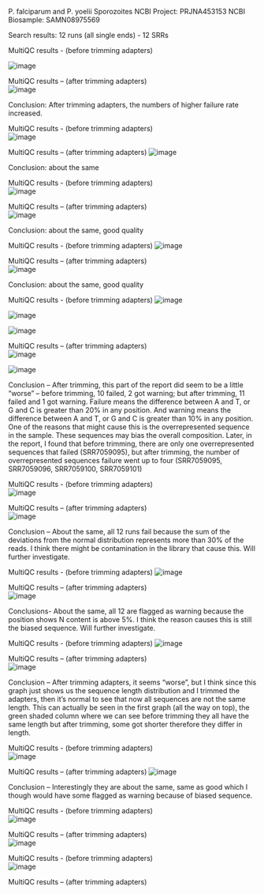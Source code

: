 P. falciparum and P. yoelii Sporozoites
NCBI Project: PRJNA453153
NCBI Biosample: SAMN08975569

Search results: 12 runs (all single ends) - 12 SRRs

MultiQC results - (before trimming adapters)    


![image](https://user-images.githubusercontent.com/61590108/81424006-407c6b00-9123-11ea-8acc-e994c10e7f5c.png)


MultiQC results – (after trimming adapters)   
![image](https://user-images.githubusercontent.com/61590108/81424458-fd6ec780-9123-11ea-8750-860541f8f153.png)

Conclusion: 
After trimming adapters, the numbers of higher failure rate increased.


MultiQC results - (before trimming adapters)    
![image](https://user-images.githubusercontent.com/61590108/81424627-3f980900-9124-11ea-94c1-684b2496b4cc.png)

MultiQC results – (after trimming adapters) 
![image](https://user-images.githubusercontent.com/61590108/81424745-6c4c2080-9124-11ea-84cb-ef41d886338a.png)

Conclusion:  about the same


MultiQC results - (before trimming adapters)   
![image](https://user-images.githubusercontent.com/61590108/81424849-930a5700-9124-11ea-8f05-6443820907de.png)

MultiQC results – (after trimming adapters)   
![image](https://user-images.githubusercontent.com/61590108/81424938-b03f2580-9124-11ea-85ef-b463d4c26604.png)

Conclusion: about the same, good quality


MultiQC results - (before trimming adapters)
![image](https://user-images.githubusercontent.com/61590108/81425041-d95fb600-9124-11ea-8a19-6ecf67b97c71.png)

MultiQC results – (after trimming adapters)  
![image](https://user-images.githubusercontent.com/61590108/81425112-f4322a80-9124-11ea-97b3-57957eae6bce.png)

Conclusion: about the same, good quality


MultiQC results - (before trimming adapters) 
![image](https://user-images.githubusercontent.com/61590108/81425194-19269d80-9125-11ea-9380-3d57e8b06964.png)

![image](https://user-images.githubusercontent.com/61590108/81425251-38bdc600-9125-11ea-8c54-f7b2c99bc2fd.png)

![image](https://user-images.githubusercontent.com/61590108/81425296-525f0d80-9125-11ea-9d77-8083ddf6ac1d.png)

MultiQC results – (after trimming adapters)   
![image](https://user-images.githubusercontent.com/61590108/81425354-6f93dc00-9125-11ea-8d84-59cb4cbc3756.png)

![image](https://user-images.githubusercontent.com/61590108/81425401-8803f680-9125-11ea-9010-96c19c88f90b.png)

Conclusion – 
After trimming, this part of the report did seem to be a little “worse” – before trimming, 10 failed, 2 got warning; but after trimming, 11 failed and 1 got warning. Failure means the difference between A and T, or G and C is greater than 20% in any position. And warning means the difference between A and T, or G and C is greater than 10% in any position. One of the reasons that might cause this is the overrepresented sequence in the sample. These sequences may bias the overall composition. Later, in the report, I found that before trimming, there are only one overrepresented sequences that failed (SRR7059095), but after trimming, the number of overrepresented sequences failure went up to four (SRR7059095, SRR7059096, SRR7059100, SRR7059101)


MultiQC results - (before trimming adapters)  
![image](https://user-images.githubusercontent.com/61590108/81425482-af5ac380-9125-11ea-9044-432f3fd4a2f5.png)

MultiQC results – (after trimming adapters)   
![image](https://user-images.githubusercontent.com/61590108/81425551-cb5e6500-9125-11ea-8c33-a1be52b65be8.png)

Conclusion – 
About the same, all 12 runs fail because the sum of the deviations from the normal distribution represents more than 30% of the reads. I think there might be contamination in the library that cause this. Will further investigate.


MultiQC results - (before trimming adapters)
![image](https://user-images.githubusercontent.com/61590108/81425649-0496d500-9126-11ea-96e8-5f4d60ac9c38.png)

MultiQC results – (after trimming adapters)   
![image](https://user-images.githubusercontent.com/61590108/81425741-2abc7500-9126-11ea-8a0e-5f883c98f639.png)

Conclusions- 
About the same, all 12 are flagged as warning because the position shows N content is above 5%.
I think the reason causes this is still the biased sequence. Will further investigate. 


MultiQC results - (before trimming adapters) 
![image](https://user-images.githubusercontent.com/61590108/81425817-47f14380-9126-11ea-9bbe-a20e38483291.png)

MultiQC results – (after trimming adapters)   
![image](https://user-images.githubusercontent.com/61590108/81425906-69522f80-9126-11ea-9a37-8887d3374d18.png)

Conclusion – 
After trimming adapters, it seems “worse”, but I think since this graph just shows us the sequence length distribution and I trimmed the adapters, then it’s normal to see that now all sequences are not the same length. This can actually be seen in the first graph (all the way on top), the green shaded column where we can see before trimming they all have the same length but after trimming, some got shorter therefore they differ in length. 


MultiQC results - (before trimming adapters)    
![image](https://user-images.githubusercontent.com/61590108/81425966-85ee6780-9126-11ea-84cb-04f7b5b021b2.png)

MultiQC results – (after trimming adapters) 
![image](https://user-images.githubusercontent.com/61590108/81426043-a28a9f80-9126-11ea-940b-c2d1300cb67b.png)

Conclusion – 
Interestingly they are about the same, same as good which I though would have some flagged as warning because of biased sequence. 


MultiQC results - (before trimming adapters)    
![image](https://user-images.githubusercontent.com/61590108/81426131-c51cb880-9126-11ea-9617-47e90dd0b1a3.png)

MultiQC results – (after trimming adapters)   
![image](https://user-images.githubusercontent.com/61590108/81426241-ebdaef00-9126-11ea-8d53-9b19aac6be9d.png)

MultiQC results - (before trimming adapters)   
![image](https://user-images.githubusercontent.com/61590108/81426328-08772700-9127-11ea-8f0e-1d38c63266f9.png)

MultiQC results – (after trimming adapters)   




